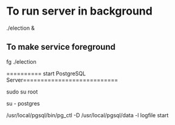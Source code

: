 To run server in background
==========================================
./election & <enter>
<enter>

To make service foreground
----------------------------
fg ./election <enter>


==========  start PostgreSQL Server===========================

sudo su root

su - postgres

/usr/local/pgsql/bin/pg_ctl -D /usr/local/pgsql/data -l logfile start
